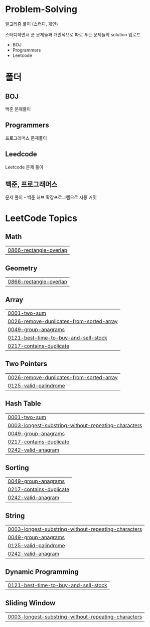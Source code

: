 # Problem-Solving

알고리즘 풀이 (스터디, 개인)

스터디하면서 푼 문제들과 개인적으로 따로 푸는 문제들의 solution 업로드

- BOJ
- Programmers
- Leetcode

# 폴더

## BOJ

백준 문제풀이

## Programmers

프로그래머스 문제풀이

## Leedcode

Leetcode 문제 풀이

## 백준, 프로그래머스

문제 풀이 - 백준 허브 확장프로그램으로 자동 커밋

<!---LeetCode Topics Start-->
# LeetCode Topics
## Math
|  |
| ------- |
| [0866-rectangle-overlap](https://github.com/cozups/Problem-Solving/tree/master/0866-rectangle-overlap) |
## Geometry
|  |
| ------- |
| [0866-rectangle-overlap](https://github.com/cozups/Problem-Solving/tree/master/0866-rectangle-overlap) |
## Array
|  |
| ------- |
| [0001-two-sum](https://github.com/cozups/Problem-Solving/tree/master/0001-two-sum) |
| [0026-remove-duplicates-from-sorted-array](https://github.com/cozups/Problem-Solving/tree/master/0026-remove-duplicates-from-sorted-array) |
| [0049-group-anagrams](https://github.com/cozups/Problem-Solving/tree/master/0049-group-anagrams) |
| [0121-best-time-to-buy-and-sell-stock](https://github.com/cozups/Problem-Solving/tree/master/0121-best-time-to-buy-and-sell-stock) |
| [0217-contains-duplicate](https://github.com/cozups/Problem-Solving/tree/master/0217-contains-duplicate) |
## Two Pointers
|  |
| ------- |
| [0026-remove-duplicates-from-sorted-array](https://github.com/cozups/Problem-Solving/tree/master/0026-remove-duplicates-from-sorted-array) |
| [0125-valid-palindrome](https://github.com/cozups/Problem-Solving/tree/master/0125-valid-palindrome) |
## Hash Table
|  |
| ------- |
| [0001-two-sum](https://github.com/cozups/Problem-Solving/tree/master/0001-two-sum) |
| [0003-longest-substring-without-repeating-characters](https://github.com/cozups/Problem-Solving/tree/master/0003-longest-substring-without-repeating-characters) |
| [0049-group-anagrams](https://github.com/cozups/Problem-Solving/tree/master/0049-group-anagrams) |
| [0217-contains-duplicate](https://github.com/cozups/Problem-Solving/tree/master/0217-contains-duplicate) |
| [0242-valid-anagram](https://github.com/cozups/Problem-Solving/tree/master/0242-valid-anagram) |
## Sorting
|  |
| ------- |
| [0049-group-anagrams](https://github.com/cozups/Problem-Solving/tree/master/0049-group-anagrams) |
| [0217-contains-duplicate](https://github.com/cozups/Problem-Solving/tree/master/0217-contains-duplicate) |
| [0242-valid-anagram](https://github.com/cozups/Problem-Solving/tree/master/0242-valid-anagram) |
## String
|  |
| ------- |
| [0003-longest-substring-without-repeating-characters](https://github.com/cozups/Problem-Solving/tree/master/0003-longest-substring-without-repeating-characters) |
| [0049-group-anagrams](https://github.com/cozups/Problem-Solving/tree/master/0049-group-anagrams) |
| [0125-valid-palindrome](https://github.com/cozups/Problem-Solving/tree/master/0125-valid-palindrome) |
| [0242-valid-anagram](https://github.com/cozups/Problem-Solving/tree/master/0242-valid-anagram) |
## Dynamic Programming
|  |
| ------- |
| [0121-best-time-to-buy-and-sell-stock](https://github.com/cozups/Problem-Solving/tree/master/0121-best-time-to-buy-and-sell-stock) |
## Sliding Window
|  |
| ------- |
| [0003-longest-substring-without-repeating-characters](https://github.com/cozups/Problem-Solving/tree/master/0003-longest-substring-without-repeating-characters) |
<!---LeetCode Topics End-->